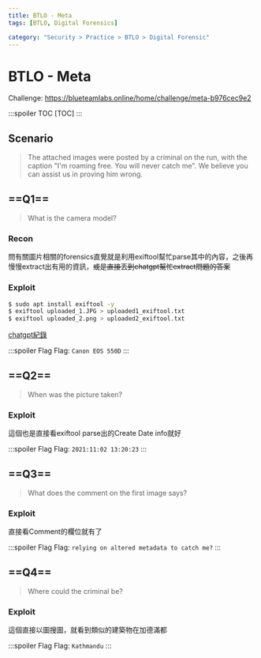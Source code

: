 ```yaml
---
title: BTLO - Meta
tags: [BTLO, Digital Forensics]

category: "Security > Practice > BTLO > Digital Forensic"
---
```


# BTLO - Meta
Challenge: https://blueteamlabs.online/home/challenge/meta-b976cec9e2

:::spoiler TOC
[TOC]
:::

## Scenario
> The attached images were posted by a criminal on the run, with the caption "I'm roaming free. You will never catch me". We believe you can assist us in proving him wrong. 

## ==Q1==
> What is the camera model?
### Recon
問有關圖片相關的forensics直覺就是利用exiftool幫忙parse其中的內容，之後再慢慢extract出有用的資訊，~~或是直接丟到chatgpt幫忙extract問題的答案~~
### Exploit
```bash
$ sudo apt install exiftool -y
$ exiftool uploaded_1.JPG > uploaded1_exiftool.txt
$ exiftool uploaded_2.png > uploaded2_exiftool.txt
```
[chatgpt紀錄](https://chat.openai.com/share/6b38b409-1dec-4245-bb14-6a6fe98160af)

:::spoiler Flag
Flag: `Canon EOS 550D`
:::
## ==Q2==
> When was the picture taken?
### Exploit
這個也是直接看exiftool parse出的Create Date info就好

:::spoiler Flag
Flag: `2021:11:02 13:20:23`
:::
## ==Q3==
> What does the comment on the first image says?
### Exploit
直接看Comment的欄位就有了

:::spoiler Flag
Flag: `relying on altered metadata to catch me?`
:::
## ==Q4==
> Where could the criminal be?
### Exploit
這個直接以圖搜圖，就看到類似的建築物在加德滿都

:::spoiler Flag
Flag: `Kathmandu`
:::